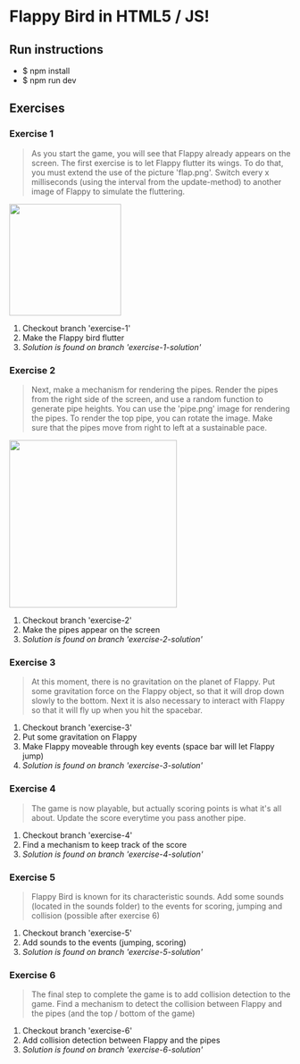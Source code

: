 # Flappy Bird in HTML5 / JS!

## Run instructions
- $ npm install
- $ npm run dev

## Exercises

### Exercise 1
> As you start the game, you will see that Flappy already appears on the screen. The first exercise is to let Flappy flutter its wings.
> To do that, you must extend the use of the picture 'flap.png'. 
> Switch every x milliseconds (using the interval from the update-method) to another image of Flappy to simulate the fluttering.

<img src="https://github.com/mvdmaas/flap/blob/master/img/preview/flappy-fluttering.gif" width="200px" />

1. Checkout branch 'exercise-1'
2. Make the Flappy bird flutter
3. *Solution is found on branch 'exercise-1-solution'*

### Exercise 2
> Next, make a mechanism for rendering the pipes. Render the pipes from the right side of the screen, and use a random function 
> to generate pipe heights. You can use the 'pipe.png' image for rendering the pipes. To render the top pipe, you can rotate the image.
> Make sure that the pipes move from right to left at a sustainable pace.

<img src="https://github.com/mvdmaas/flap/blob/master/img/preview/pipes.jpg" width="300px" />

1. Checkout branch 'exercise-2'
2. Make the pipes appear on the screen
3. *Solution is found on branch 'exercise-2-solution'*

### Exercise 3
> At this moment, there is no gravitation on the planet of Flappy. Put some gravitation force on the Flappy object, so that it will drop down slowly to the bottom.
> Next it is also necessary to interact with Flappy so that it will fly up when you hit the spacebar. 

1. Checkout branch 'exercise-3'
2. Put some gravitation on Flappy
3. Make Flappy moveable through key events (space bar will let Flappy jump)
4. *Solution is found on branch 'exercise-3-solution'*

### Exercise 4
> The game is now playable, but actually scoring points is what it's all about. Update the score everytime you pass another pipe. 

1. Checkout branch 'exercise-4'
2. Find a mechanism to keep track of the score
3. *Solution is found on branch 'exercise-4-solution'*

### Exercise 5
> Flappy Bird is known for its characteristic sounds. Add some sounds (located in the sounds folder) to the events for scoring, jumping and collision (possible after exercise 6)

1. Checkout branch 'exercise-5'
2. Add sounds to the events (jumping, scoring)
3. *Solution is found on branch 'exercise-5-solution'*

### Exercise 6
> The final step to complete the game is to add collision detection to the game. Find a mechanism to detect the collision between Flappy and the pipes (and the top / bottom of the game)

1. Checkout branch 'exercise-6'
2. Add collision detection between Flappy and the pipes
3. *Solution is found on branch 'exercise-6-solution'*